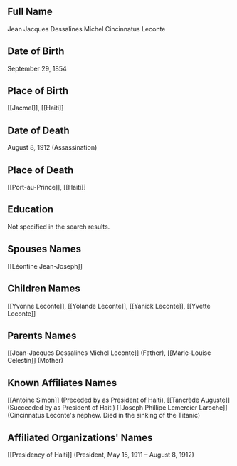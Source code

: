 ## Full Name
Jean Jacques Dessalines Michel Cincinnatus Leconte

## Date of Birth
September 29, 1854

## Place of Birth
[[Jacmel]], [[Haiti]]

## Date of Death
August 8, 1912 (Assassination)

## Place of Death
[[Port-au-Prince]], [[Haiti]]

## Education
Not specified in the search results.

## Spouses Names
[[Léontine Jean-Joseph]]

## Children Names
[[Yvonne Leconte]], [[Yolande Leconte]], [[Yanick Leconte]], [[Yvette Leconte]]

## Parents Names
[[Jean-Jacques Dessalines Michel Leconte]] (Father), [[Marie-Louise Célestin]] (Mother)

## Known Affiliates Names
[[Antoine Simon]] (Preceded by as President of Haiti),
[[Tancrède Auguste]] (Succeeded by as President of Haiti)
[[Joseph Phillipe Lemercier Laroche]] (Cincinnatus Leconte's nephew. Died in the sinking of the Titanic)
## Affiliated Organizations' Names
[[Presidency of Haiti]] (President, May 15, 1911 – August 8, 1912)